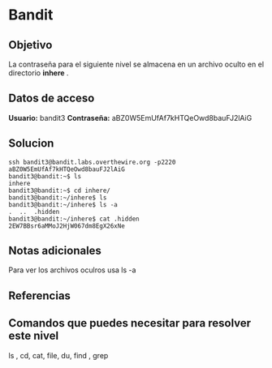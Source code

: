 # Bandit
## Objetivo
La contraseña para el siguiente nivel se almacena en un archivo oculto en el directorio **inhere** .

## Datos de acceso
**Usuario:** bandit3
**Contraseña:** aBZ0W5EmUfAf7kHTQeOwd8bauFJ2lAiG

## Solucion
``` shell
ssh bandit3@bandit.labs.overthewire.org -p2220
aBZ0W5EmUfAf7kHTQeOwd8bauFJ2lAiG
bandit3@bandit:~$ ls
inhere
bandit3@bandit:~$ cd inhere/
bandit3@bandit:~/inhere$ ls
bandit3@bandit:~/inhere$ ls -a
.  ..  .hidden
bandit3@bandit:~/inhere$ cat .hidden
2EW7BBsr6aMMoJ2HjW067dm8EgX26xNe
```

## Notas adicionales
Para ver los archivos oculros usa ls -a

## Referencias

## Comandos que puedes necesitar para resolver este nivel
ls , cd, cat, file, du, find , grep
